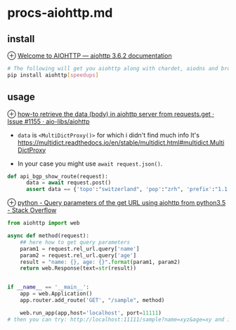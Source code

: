 # procs-aiohttp.md
## install
⊕ [Welcome to AIOHTTP — aiohttp 3.6.2 documentation](https://aiohttp.readthedocs.io/en/stable/)

```sh
# The following will get you aiohttp along with chardet, aiodns and brotlipy in one bundle. No need to type separate commands anymore!
pip install aiohttp[speedups]
```

## usage
⊕ [how-to retrieve the data (body) in aiohttp server from requests.get · Issue #1155 · aio-libs/aiohttp](https://github.com/aio-libs/aiohttp/issues/1155)

+ `data` is `<MultiDictProxy()>` for which i didn't find much info
    It's https://multidict.readthedocs.io/en/stable/multidict.html#multidict.MultiDictProxy

+ In your case you might use `await request.json()`.

```python
def api_bgp_show_route(request):
      data = await request.post()
      assert data == {'topo':"switzerland", 'pop':"zrh", 'prefix':"1.1.1.1/32"}
```

⊕ [python - Query parameters of the get URL using aiohttp from python3.5 - Stack Overflow](https://stackoverflow.com/questions/47851096/query-parameters-of-the-get-url-using-aiohttp-from-python3-5)

```python
from aiohttp import web

async def method(request):
    ## here how to get query parameters
    param1 = request.rel_url.query['name']
    param2 = request.rel_url.query['age']
    result = "name: {}, age: {}".format(param1, param2)
    return web.Response(text=str(result))


if __name__ == '__main__':
    app = web.Application()
    app.router.add_route('GET', "/sample", method)

    web.run_app(app,host='localhost', port=11111)
# then you can try: http://localhost:11111/sample?name=xyz&age=xy and it is working.
```


